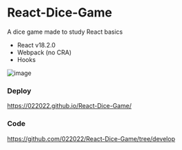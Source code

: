 # React-Dice-Game

A dice game made to study React basics


* React v18.2.0
* Webpack (no CRA)
* Hooks

![image](https://user-images.githubusercontent.com/99475472/191687511-223ff7ac-5fb2-421f-a7ed-911d5dd1adaa.png)



### Deploy ###

https://022022.github.io/React-Dice-Game/


### Code ### 

https://github.com/022022/React-Dice-Game/tree/develop
